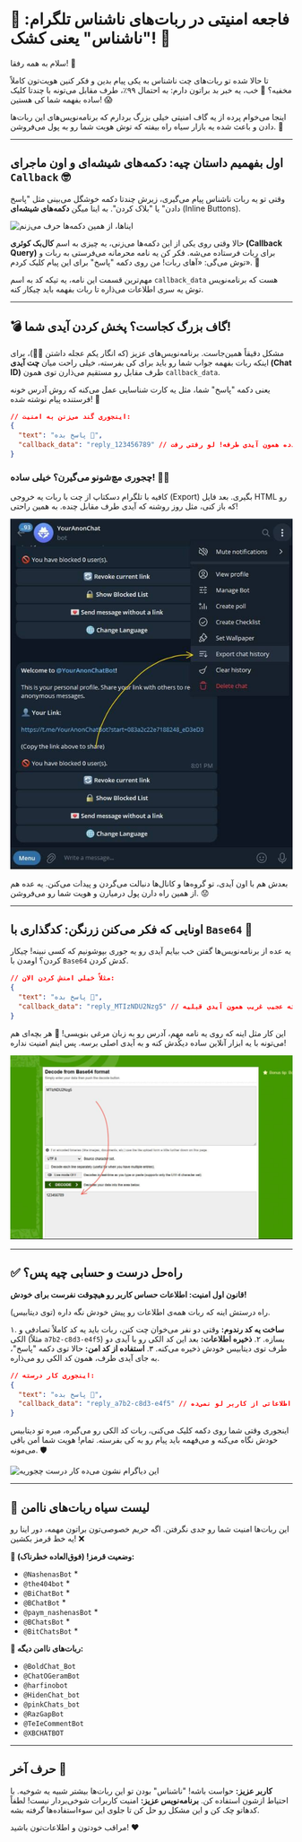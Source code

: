 # 🚨 فاجعه امنیتی در ربات‌های ناشناس تلگرام: "ناشناس" یعنی کشک! 🚨

سلام به همه رفقا! 👋

تا حالا شده تو ربات‌های چت ناشناس به یکی پیام بدین و فکر کنین هویت‌تون کاملاً مخفیه؟ 🤔 خب، یه خبر بد براتون دارم: به احتمال ۹۹٪، طرف مقابل می‌تونه با چندتا کلیک ساده بفهمه شما کی هستین! 😱

اینجا می‌خوام پرده از یه گاف امنیتی خیلی بزرگ بردارم که برنامه‌نویس‌های این ربات‌ها دادن و باعث شده یه بازار سیاه راه بیفته که توش هویت شما رو به پول می‌فروشن. 💸

---

## اول بفهمیم داستان چیه: دکمه‌های شیشه‌ای و اون ماجرای `Callback` 🤓

وقتی تو یه ربات ناشناس پیام می‌گیری، زیرش چندتا دکمه خوشگل می‌بینی مثل "پاسخ دادن" یا "بلاک کردن". به اینا میگن **دکمه‌های شیشه‌ای** (Inline Buttons).

![ایناها، از همین دکمه‌ها حرف می‌زنم](pic/1.jpg)

حالا وقتی روی یکی از این دکمه‌ها می‌زنی، یه چیزی به اسم **کال‌بک کوئری (Callback Query)** برای ربات فرستاده می‌شه. فکر کن یه نامه محرمانه می‌فرستی به ربات و توش می‌گی: «آهای ربات! من روی دکمه "پاسخ" برای این پیام کلیک کردم». 💌

مهم‌ترین قسمت این نامه، یه تیکه کد به اسم `callback_data` هست که برنامه‌نویس توش یه سری اطلاعات می‌ذاره تا ربات بفهمه باید چیکار کنه.

---

## 💣 گاف بزرگ کجاست؟ پخش کردن آیدی شما!

مشکل دقیقاً همین‌جاست. برنامه‌نویس‌های عزیز (که انگار یکم عجله داشتن 🏃‍♂️)، برای اینکه ربات بفهمه جواب شما رو باید برای کی بفرسته، خیلی راحت میان **چت آیدی (Chat ID)** طرف مقابل رو مستقیم می‌ذارن توی همون `callback_data`.

یعنی دکمه "پاسخ" شما، مثل یه کارت شناسایی عمل می‌کنه که روش آدرس خونه فرستنده پیام نوشته شده! 🏡

```json
// اینجوری گند می‌زنن به امنیت:
{
  "text": "پاسخ بده 📩",
  "callback_data": "reply_123456789" // این عدده همون آیدی طرفه! لو رفتی رفت!
}
```

### چجوری مچ‌شونو می‌گیرن؟ خیلی ساده! 🕵️‍♂️

کافیه با تلگرام دسکتاپ از چت با ربات یه خروجی (Export) بگیری. بعد فایل HTML رو که باز کنی، مثل روز روشنه که آیدی طرف مقابل چنده. به همین راحتی!

![بفرما! آیدی طرف مثل هلو افتاده بیرون!](pic/2.jpg)

بعدش هم با اون آیدی، تو گروه‌ها و کانال‌ها دنبالت می‌گردن و پیدات می‌کنن. یه عده هم از همین راه دارن پول درمیارن و هویت شما رو می‌فروشن. 😟

---

## اونایی که فکر می‌کنن زرنگن: کدگذاری با `Base64` 🤡

یه عده از برنامه‌نویس‌ها گفتن خب بیایم آیدی رو یه جوری بپوشونیم که کسی نبینه! چیکار کردن؟ اومدن با `Base64` کدش کردن.

```json
// مثلاً خیلی امنش کردن الان:
{
  "text": "پاسخ بده 📩",
  "callback_data": "reply_MTIzNDU2Nzg5" // این رشته عجیب غریب همون آیدی قبلیه!
}
```

این کار مثل اینه که روی یه نامه مهم، آدرس رو به زبان مرغی بنویسی! 🐔 هر بچه‌ای هم می‌تونه با یه ابزار آنلاین ساده دیکُدش کنه و به آیدی اصلی برسه. پس اینم امنیت نداره!

![دو ثانیه هم طول نکشید تا آیدی اصلی در بیاد!](pic/3.jpg)

---

## ✅ راه‌حل درست و حسابی چیه پس؟

**قانون اول امنیت: اطلاعات حساس کاربر رو هیچوقت نفرست برای خودش!**

راه درستش اینه که ربات همه‌ی اطلاعات رو پیش خودش نگه داره (توی دیتابیس).

۱. **ساخت یه کد رندوم:** وقتی دو نفر می‌خوان چت کنن، ربات باید یه کد کاملاً تصادفی و الکی (مثلاً `a7b2-c8d3-e4f5`) بسازه.
۲. **ذخیره اطلاعات:** بعد این کد الکی رو با آیدی دو طرف توی دیتابیس خودش ذخیره می‌کنه.
۳. **استفاده از کد امن:** حالا توی دکمه "پاسخ"، به جای آیدی طرف، همون کد الکی رو می‌ذاره.

```json
// اینجوری کار درسته:
{
  "text": "پاسخ بده 📩",
  "callback_data": "reply_a7b2-c8d3-e4f5" // این کد هیچ اطلاعاتی از کاربر لو نمی‌ده!
}
```

اینجوری وقتی شما روی دکمه کلیک می‌کنی، ربات کد الکی رو می‌گیره، میره تو دیتابیس خودش نگاه می‌کنه و می‌فهمه باید پیام رو به کی بفرسته. تمام! هویت شما امن باقی می‌مونه. 🛡️

![این دیاگرام نشون می‌ده کار درست چجوریه](pic/4.png)

---

## 📢 لیست سیاه ربات‌های ناامن

این ربات‌ها امنیت شما رو جدی نگرفتن. اگه حریم خصوصی‌تون براتون مهمه، دور اینا رو یه خط قرمز بکشین! ❌

**🚨 وضعیت قرمز! (فوق‌العاده خطرناک):**
- `@NashenasBot` *
- `@the404bot` *
- `@BiChatBot` *
- `@BChatBot` *
- `@paym_nashenasBot` *
- `@BChatsBot` *
- `@BitChatsBot` *

**🚫 ربات‌های ناامن دیگه:**
- `@BoldChat_Bot`
- `@ChatOGeramBot`
- `@harfinobot`
- `@HidenChat_bot`
- `@pinkChats_bot`
- `@RazGapBot`
- `@TeIeCommentBot`
- `@XBCHATBOT`

---

## حرف آخر 👋

**کاربر عزیز:** حواست باشه! "ناشناس" بودن تو این ربات‌ها بیشتر شبیه یه شوخیه. با احتیاط ازشون استفاده کن.
**برنامه‌نویس عزیز:** امنیت کاربرات شوخی‌بردار نیست! لطفاً کدهاتو چک کن و این مشکل رو حل کن تا جلوی این سوءاستفاده‌ها گرفته بشه.

مراقب خودتون و اطلاعات‌تون باشید! ❤️
